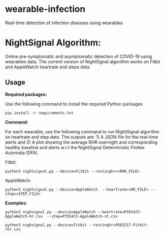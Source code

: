 # wearable-infection
Real-time detection of infection diseases using wearables

# NightSignal Algorithm:
Online pre-symptomatic and asymptomatic detection of COVID-19 using wearables data. The current version of NightSignal algorithm works on Fitbit and AppleWatch heartrate and steps data.

## Usage

**Required packages:**

Use the following command to install the required Python packages

```pip install -r requirements.txt```


**Command:**

For each wearable, use the following command to run NightSignal algorithm on heartrate and step data. The outputs are: 1) A JSON file for the real-time alerts and 2) A plot showing the average RHR overnight and corresponding healthy baseline and alerts w.r.t the NightSignal Deterministic Finitee Automata (DFA).    

Fitbit:

``` python3 nightsignal.py --device=Fitbit --restinghr=<RHR_FILE> ```

AppleWatch:

``` python3 nightsignal.py --device=AppleWatch  --heartrate=<HR_FILE> --step=<STEP_FILE> ```


**Examples:**

`python3 nighsignal.py --device=AppleWatch --heartrate=P355472-AppleWatch-hr.csv  --step=P355472-AppleWatch-st.csv`

`python3 nighsignal.py --device=Fitbit --restinghr=P682517-Fitbit-rhr.csv`

